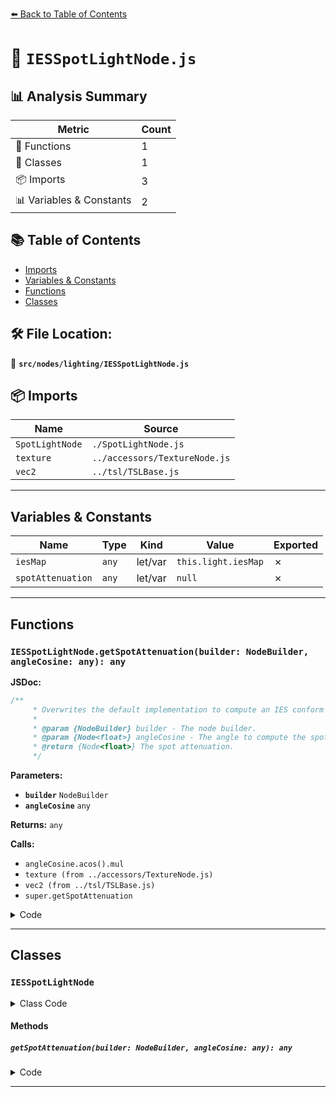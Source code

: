 [⬅️ Back to Table of Contents](../../../index.md)

# 📄 `IESSpotLightNode.js`

## 📊 Analysis Summary

| Metric | Count |
|--------|-------|
| 🔧 Functions | 1 |
| 🧱 Classes | 1 |
| 📦 Imports | 3 |
| 📊 Variables & Constants | 2 |

## 📚 Table of Contents

- [Imports](#imports)
- [Variables & Constants](#variables-constants)
- [Functions](#functions)
- [Classes](#classes)

## 🛠️ File Location:
📂 **`src/nodes/lighting/IESSpotLightNode.js`**

## 📦 Imports

| Name | Source |
|------|--------|
| `SpotLightNode` | `./SpotLightNode.js` |
| `texture` | `../accessors/TextureNode.js` |
| `vec2` | `../tsl/TSLBase.js` |


---

## Variables & Constants

| Name | Type | Kind | Value | Exported |
|------|------|------|-------|----------|
| `iesMap` | `any` | let/var | `this.light.iesMap` | ✗ |
| `spotAttenuation` | `any` | let/var | `null` | ✗ |


---

## Functions

### `IESSpotLightNode.getSpotAttenuation(builder: NodeBuilder, angleCosine: any): any`

**JSDoc:**
```typescript
/**
	 * Overwrites the default implementation to compute an IES conform spot attenuation.
	 *
	 * @param {NodeBuilder} builder - The node builder.
	 * @param {Node<float>} angleCosine - The angle to compute the spot attenuation for.
	 * @return {Node<float>} The spot attenuation.
	 */
```

**Parameters:**

- **`builder`** `NodeBuilder`
- **`angleCosine`** `any`

**Returns:** `any`

**Calls:**

- `angleCosine.acos().mul`
- `texture (from ../accessors/TextureNode.js)`
- `vec2 (from ../tsl/TSLBase.js)`
- `super.getSpotAttenuation`

<details><summary>Code</summary>

```typescript
getSpotAttenuation( builder, angleCosine ) {

		const iesMap = this.light.iesMap;

		let spotAttenuation = null;

		if ( iesMap && iesMap.isTexture === true ) {

			const angle = angleCosine.acos().mul( 1.0 / Math.PI );

			spotAttenuation = texture( iesMap, vec2( angle, 0 ), 0 ).r;

		} else {

			spotAttenuation = super.getSpotAttenuation( angleCosine );

		}

		return spotAttenuation;

	}
```
</details>


---

## Classes

### `IESSpotLightNode`

<details><summary>Class Code</summary>

```ts
class IESSpotLightNode extends SpotLightNode {

	static get type() {

		return 'IESSpotLightNode';

	}

	/**
	 * Overwrites the default implementation to compute an IES conform spot attenuation.
	 *
	 * @param {NodeBuilder} builder - The node builder.
	 * @param {Node<float>} angleCosine - The angle to compute the spot attenuation for.
	 * @return {Node<float>} The spot attenuation.
	 */
	getSpotAttenuation( builder, angleCosine ) {

		const iesMap = this.light.iesMap;

		let spotAttenuation = null;

		if ( iesMap && iesMap.isTexture === true ) {

			const angle = angleCosine.acos().mul( 1.0 / Math.PI );

			spotAttenuation = texture( iesMap, vec2( angle, 0 ), 0 ).r;

		} else {

			spotAttenuation = super.getSpotAttenuation( angleCosine );

		}

		return spotAttenuation;

	}

}
```
</details>

#### Methods

##### `getSpotAttenuation(builder: NodeBuilder, angleCosine: any): any`

<details><summary>Code</summary>

```ts
getSpotAttenuation( builder, angleCosine ) {

		const iesMap = this.light.iesMap;

		let spotAttenuation = null;

		if ( iesMap && iesMap.isTexture === true ) {

			const angle = angleCosine.acos().mul( 1.0 / Math.PI );

			spotAttenuation = texture( iesMap, vec2( angle, 0 ), 0 ).r;

		} else {

			spotAttenuation = super.getSpotAttenuation( angleCosine );

		}

		return spotAttenuation;

	}
```
</details>


---